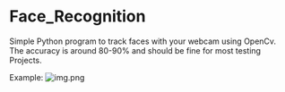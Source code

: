 # Face_Recognition
Simple Python program to track faces with your webcam using OpenCv. The accuracy is around 80-90% and should be fine for most testing Projects.


Example:
![img.png](img.png)